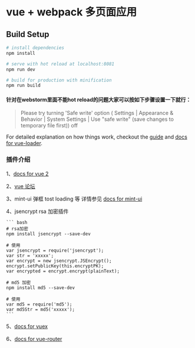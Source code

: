 # vue + webpack 多页面应用

## Build Setup

``` bash
# install dependencies
npm install

# serve with hot reload at localhost:8081
npm run dev

# build for production with minification
npm run build
```
#### 针对在webstorm里面不能hot reload的问题大家可以按如下步骤设置一下就行：
> Please try turning 'Safe write' option ( Settings | Appearance & Behavior | System Settings | Use "safe write" (save changes to temporary file first)) off

For detailed explanation on how things work, checkout the [guide](http://vuejs-templates.github.io/webpack/) and [docs for vue-loader](http://vuejs.github.io/vue-loader).


### 插件介绍
1、[docs for vue 2](https://cn.vuejs.org/v2/api/#Vue-set)

2、[vue 论坛](https://forum.vuejs.org/)

3、mint-ui  弹框 tost loading 等 详情参见 
  [docs for mint-ui](http://mint-ui.github.io/docs)

4、jsencrypt rsa 加密插件

	``` bash
	# rsa加密
   	npm install jsencrypt --save-dev

   	# 使用
   	var jsencrypt = require('jsencrypt');
   	var str = 'xxxxx';
   	var encrypt = new jsencrypt.JSEncrypt();
    encrypt.setPublicKey(this.encryptPK);
    var encrypted = encrypt.encrypt(plainText);

    # md5 加密
    npm install md5 --save-dev
	
	# 使用
	var md5 = require('md5');
	var md5Str = md5('xxxxx');
	```
	
5、[docs for vuex](http://vuex.vuejs.org/zh-cn/intro.html)

6、[docs for vue-router](http://router.vuejs.org/zh-cn/)
